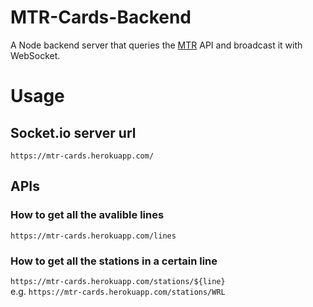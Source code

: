 # MTR-Cards-Backend
A Node backend server that queries the [MTR](https://en.wikipedia.org/wiki/MTR) API and broadcast it with WebSocket.

# Usage
## Socket.io server url
`https://mtr-cards.herokuapp.com/`

## APIs
### How to get all the avalible lines
`https://mtr-cards.herokuapp.com/lines`
### How to get all the stations in a certain line
`https://mtr-cards.herokuapp.com/stations/${line}` <br>
e.g. `https://mtr-cards.herokuapp.com/stations/WRL`
